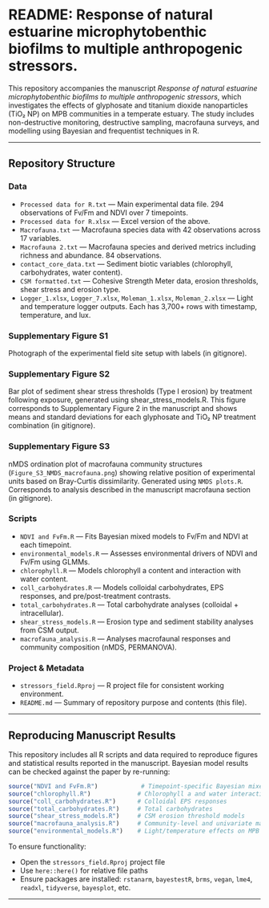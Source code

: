 # README: Response of natural estuarine microphytobenthic biofilms to multiple anthropogenic stressors.

This repository accompanies the manuscript *Response of natural estuarine microphytobenthic biofilms to multiple anthropogenic stressors*, which investigates the effects of glyphosate and titanium dioxide nanoparticles (TiO₂ NP) on MPB communities in a temperate estuary. The study includes non-destructive monitoring, destructive sampling, macrofauna surveys, and modelling using Bayesian and frequentist techniques in R.

---

## Repository Structure

### Data

- `Processed data for R.txt` — Main experimental data file. 294 observations of Fv/Fm and NDVI over 7 timepoints.
- `Processed data for R.xlsx` — Excel version of the above.
- `Macrofauna.txt` — Macrofauna species data with 42 observations across 17 variables.
- `Macrofauna 2.txt` — Macrofauna species and derived metrics including richness and abundance. 84 observations.
- `contact_core_data.txt` — Sediment biotic variables (chlorophyll, carbohydrates, water content).
- `CSM formatted.txt` — Cohesive Strength Meter data, erosion thresholds, shear stress and erosion type.
- `Logger_1.xlsx`, `Logger_7.xlsx`, `Moleman_1.xlsx`, `Moleman_2.xlsx` — Light and temperature logger outputs. Each has 3,700+ rows with timestamp, temperature, and lux.

### Supplementary Figure S1

Photograph of the experimental field site setup with labels (in gitignore). 

### Supplementary Figure S2
Bar plot of sediment shear stress thresholds (Type I erosion) by treatment following exposure, 
generated using shear_stress_models.R. This figure corresponds to Supplementary Figure 2 in the 
manuscript and shows means and standard deviations for each glyphosate and TiO₂ NP treatment combination
(in gitignore).

### Supplementary Figure S3

nMDS ordination plot of macrofauna community structures (`Figure_S3_NMDS_macrofauna.png`) showing 
relative position of experimental units based on Bray-Curtis dissimilarity. Generated using `NMDS plots.R`. 
Corresponds to analysis described in the manuscript macrofauna section (in gitignore). 


### Scripts

- `NDVI and FvFm.R` — Fits Bayesian mixed models to Fv/Fm and NDVI at each timepoint.
- `environmental_models.R` — Assesses environmental drivers of NDVI and Fv/Fm using GLMMs.
- `chlorophyll.R` — Models chlorophyll a content and interaction with water content.
- `coll_carbohydrates.R` — Models colloidal carbohydrates, EPS responses, and pre/post-treatment contrasts.
- `total_carbohydrates.R` — Total carbohydrate analyses (colloidal + intracellular).
- `shear_stress_models.R` — Erosion type and sediment stability analyses from CSM output.
- `macrofauna_analysis.R` — Analyses macrofaunal responses and community composition (nMDS, PERMANOVA).

### Project & Metadata

- `stressors_field.Rproj` — R project file for consistent working environment.
- `README.md` — Summary of repository purpose and contents (this file).

---

## Reproducing Manuscript Results

This repository includes all R scripts and data required to reproduce figures and statistical results reported in the manuscript. Bayesian model results can be checked against the paper by re-running:

```r
source("NDVI and FvFm.R")            # Timepoint-specific Bayesian mixed models
source("chlorophyll.R")             # Chlorophyll a and water interaction
source("coll_carbohydrates.R")      # Colloidal EPS responses
source("total_carbohydrates.R")     # Total carbohydrates
source("shear_stress_models.R")     # CSM erosion threshold models
source("macrofauna_analysis.R")     # Community-level and univariate macrofauna effects
source("environmental_models.R")    # Light/temperature effects on MPB
```

To ensure functionality:

- Open the `stressors_field.Rproj` project file
- Use `here::here()` for relative file paths
- Ensure packages are installed: `rstanarm`, `bayestestR`, `brms`, `vegan`, `lme4`, `readxl`, `tidyverse`, `bayesplot`, etc.

---
